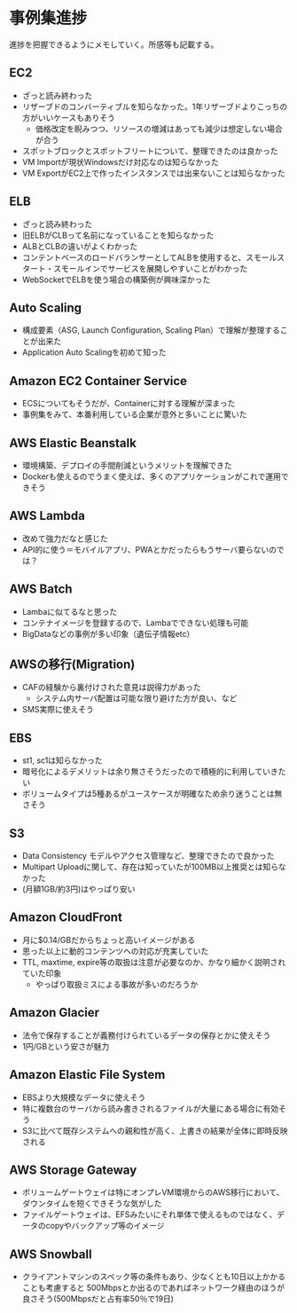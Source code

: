 # 事例集進捗

進捗を把握できるようにメモしていく。所感等も記載する。

## EC2
- ざっと読み終わった
- リザーブドのコンバーティブルを知らなかった。1年リザーブドよりこっちの方がいいケースもありそう
    - 価格改定を睨みつつ、リソースの増減はあっても減少は想定しない場合が合う
- スポットブロックとスポットフリートについて、整理できたのは良かった
- VM Importが現状Windowsだけ対応なのは知らなかった
- VM ExportがEC2上で作ったインスタンスでは出来ないことは知らなかった

## ELB
- ざっと読み終わった
- 旧ELBがCLBって名前になっていることを知らなかった
- ALBとCLBの違いがよくわかった
- コンテントベースのロードバランサーとしてALBを使用すると、スモールスタート・スモールインでサービスを展開しやすいことがわかった
- WebSocketでELBを使う場合の構築例が興味深かった

## Auto Scaling
- 構成要素（ASG, Launch Configuration, Scaling Plan）で理解が整理することが出来た
- Application Auto Scalingを初めて知った

## Amazon EC2 Container Service
- ECSについてもそうだが、Containerに対する理解が深まった
- 事例集をみて、本番利用している企業が意外と多いことに驚いた

## AWS Elastic Beanstalk
- 環境構築、デプロイの手間削減というメリットを理解できた
- Dockerも使えるのでうまく使えば、多くのアプリケーションがこれで運用できそう

## AWS Lambda
- 改めて強力だなと感じた
- API的に使う＝モバイルアプリ、PWAとかだったらもうサーバ要らないのでは？

## AWS Batch
- Lambaに似てるなと思った
- コンテナイメージを登録するので、Lambaでできない処理も可能
- BigDataなどの事例が多い印象（遺伝子情報etc）

## AWSの移行(Migration)
- CAFの経験から裏付けされた意見は説得力があった
    - システム内サーバ配置は可能な限り避けた方が良い、など
- SMS実際に使えそう

## EBS
- st1, sc1は知らなかった
- 暗号化によるデメリットは余り無さそうだったので積極的に利用していきたい
- ボリュームタイプは5種あるがユースケースが明確なため余り迷うことは無さそう

## S3
- Data Consistency モデルやアクセス管理など、整理できたので良かった
- Multipart Uploadに関して、存在は知っていたが100MB以上推奨とは知らなかった
- (月額1GB/約3円)はやっぱり安い

## Amazon CloudFront
- 月に$0.14/GBだからちょっと高いイメージがある
- 思った以上に動的コンテンツへの対応が充実していた
- TTL, maxtime, expire等の取扱は注意が必要なのか、かなり細かく説明されていた印象
    - やっぱり取扱ミスによる事故が多いのだろうか

## Amazon Glacier
- 法令で保存することが義務付けられているデータの保存とかに使えそう
- 1円/GBという安さが魅力

## Amazon Elastic File System
- EBSより大規模なデータに使えそう
- 特に複数台のサーバから読み書きされるファイルが大量にある場合に有効そう
- S3に比べて既存システムへの親和性が高く、上書きの結果が全体に即時反映される

## AWS Storage Gateway
- ボリュームゲートウェイは特にオンプレVM環境からのAWS移行において、 ダウンタイムを短くできそうな気がした
- ファイルゲートウェイは、EFSみたいにそれ単体で使えるものではなく、データのcopyやバックアップ等のイメージ

## AWS Snowball
- クライアントマシンのスペック等の条件もあり、少なくとも10日以上かかることも考慮すると
500Mbpsとか出るのであればネットワーク経由のほうが良さそう(500Mbpsだと占有率50％で19日)
